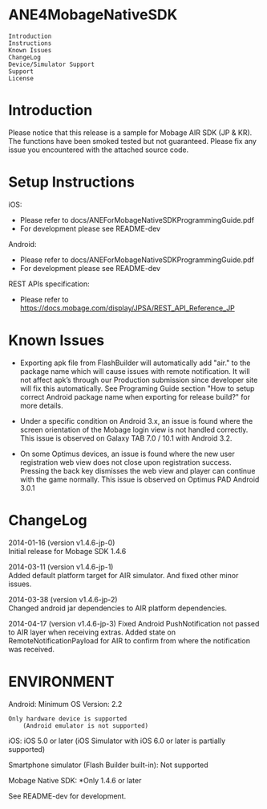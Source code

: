 ANE4MobageNativeSDK 
==========================================================================
	Introduction
	Instructions
	Known Issues
	ChangeLog
	Device/Simulator Support
	Support
	License

Introduction
==========================================================================
Please notice that this release is a sample for Mobage AIR SDK (JP & KR). The functions have been smoked tested but not guaranteed. 
Please fix any issue you encountered with the attached source code.


Setup Instructions
==========================================================================
iOS:
- Please refer to docs/ANEForMobageNativeSDKProgrammingGuide.pdf
- For development please see README-dev

Android:
- Please refer to docs/ANEForMobageNativeSDKProgrammingGuide.pdf
- For development please see README-dev

REST APIs specification:
- Please refer to https://docs.mobage.com/display/JPSA/REST_API_Reference_JP


Known Issues
==========================================================================
- Exporting apk file from FlashBuilder will automatically add "air." to the package name
  which will cause issues with remote notification. It will not affect apk’s through our Production submission since developer site will fix this automatically. See Programing
  Guide section "How to setup correct Android package name when exporting for release
  build?" for more details.

- Under a specific condition on Android 3.x, an issue is found where
  the screen orientation of the Mobage login view is not handled correctly.
  This issue is observed on Galaxy TAB 7.0 / 10.1 with Android 3.2.

- On some Optimus devices, an issue is found where the new user registration
  web view does not close upon registration success. Pressing the back key
  dismisses the web view and player can continue with the game normally.
  This issue is observed on Optimus PAD Android 3.0.1

ChangeLog
==========================================================================
2014-01-16 (version v1.4.6-jp-0)  
 Initial release for Mobage SDK 1.4.6

2014-03-11 (version v1.4.6-jp-1)  
 Added default platform target for AIR simulator. And fixed other minor issues. 

2014-03-38 (version v1.4.6-jp-2)  
 Changed android jar dependencies to AIR platform dependencies.

2014-04-17 (version v1.4.6-jp-3)
 Fixed Android PushNotification not passed to AIR layer when receiving extras. Added state on RemoteNotificationPayload for AIR to confirm from where the notification was received. 


ENVIRONMENT
==========================================================================
Android:
	Minimum OS Version: 2.2
	
	Only hardware device is supported
    	(Android emulator is not supported)

iOS:
	iOS 5.0 or later
	(iOS Simulator with iOS 6.0 or later is partially supported)

Smartphone simulator (Flash Builder built-in):
	Not supported

Mobage Native SDK:
	*Only 1.4.6 or later

See README-dev for development.
